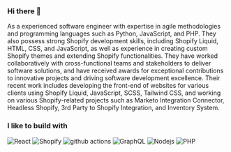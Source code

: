 ### Hi there 👋

As a experienced software engineer with expertise in agile methodologies and programming languages such as Python, JavaScript, and PHP. They also possess strong Shopify development skills, including Shopify Liquid, HTML, CSS, and JavaScript, as well as experience in creating custom Shopify themes and extending Shopify functionalities. They have worked collaboratively with cross-functional teams and stakeholders to deliver software solutions, and have received awards for exceptional contributions to innovative projects and driving software development excellence. Their recent work includes developing the front-end of websites for various clients using Shopify Liquid, JavaScript, SCSS, Tailwind CSS, and working on various Shopify-related projects such as Marketo Integration Connector, Headless Shopify, 3rd Party to Shopify Integration, and Inventory System.

<h3>I like to build with</h3>
<p>
<img alt="React" src="https://img.shields.io/badge/-React-45b8d8?style=flat-square&logo=react&logoColor=white" />
<img alt="Shopify" src="https://img.shields.io/badge/-Shopify-green?style=flat-square&logoColor=white" />
<img alt="github actions" src="https://img.shields.io/badge/-Github_Actions-2088FF?style=flat-square&logo=github-actions&logoColor=white" />
<img alt="GraphQL" src="https://img.shields.io/badge/-GraphQL-E10098?style=flat-square&logo=graphql&logoColor=white" />
<img alt="Nodejs" src="https://img.shields.io/badge/-Nodejs-43853d?style=flat-square&logo=Node.js&logoColor=white" />
<img alt="PHP" src="https://img.shields.io/badge/-php-43853d?style=flat-square&logo=php&logoColor=white" />  
</p>
<!--
**divyanshu92/divyanshu92** is a ✨ _special_ ✨ repository because its `README.md` (this file) appears on your GitHub profile.

Here are some ideas to get you started:

- 🔭 I’m currently working on ...
- 🌱 I’m currently learning ...
- 👯 I’m looking to collaborate on ...
- 🤔 I’m looking for help with ...
- 💬 Ask me about ...
- 📫 How to reach me: ...
- 😄 Pronouns: ...
- ⚡ Fun fact: ...
-->
